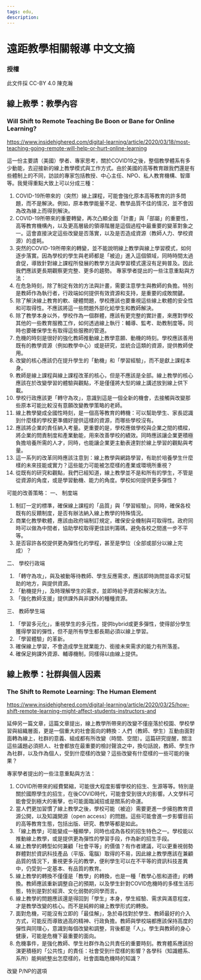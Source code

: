 ```yaml
---
tags: edu, 
description: 
---
```


# 遠距教學相關報導 中文文摘
### 授權
此文件採 CC-BY 4.0 陳克瀚

## 線上教學：教學內容
### Will Shift to Remote Teaching Be Boon or Bane for Online Learning?
https://www.insidehighered.com/digital-learning/article/2020/03/18/most-teaching-going-remote-will-help-or-hurt-online-learning

這一份主要請（美國）學者、專家思考，關於COVID19之後，整個教學體系有多少動能，去迎接新的線上教學模式與工作方式。由於美國的高等教育跟我們還是有些體制上的不同，訪談的專家包括教授、中心主任、NPO、私人教育機構、智庫等。我覺得重點大致上可以分成三種：

1.	COVID-19所帶來的（突然）線上課程，可能會強化原本高等教育的許多問題，而不是解決。例如，原本教學能量不足、教學品質不佳的情況，並不會因為改為線上而得到解決。
2.	COVID-19所帶來的重要轉變，再次凸顯全面「計畫」與「部屬」的重要性，高等教育機構內，以及更高層級的領導階層是這個過程中最重要的變革對象之一。這會直接決定這些改變是否落實，以及是否造成資源（教師人力、學校資源）的虛耗。
3.	突然的COVID-19所帶來的轉變，並不能說明線上教學與線上學習模式，如何逐步落實。因為學校的學生與老師都是「被迫」進入這個領域，同時時間太過倉促，導致針對線上課程所發展的教學方法與學習模式還沒有足夠普及。因此我們應該更長期觀察更完整、更多的趨勢。
專家學者提出的一些注意重點與方法：
1.	在危急時刻，除了制定有效的方法與計畫，需要注意學生與教師的負擔。特別是教師作為執行者，行政端如何提供有效資源和支持，是重要的成敗關鍵。
2.	除了解決線上教育的軟、硬體問題，學校應該也要重視這些線上軟體的安全性和可取得性。不應該將這一些問題外部化給學生和教師解決。
3.	除了教學本身以外，學校作為一個群體，應該有更完整的實計畫，來應對學校其他的一些教育服務工作，如何透過線上執行：輔導、監考、助教制度等。同時也要確保學生有取得這些服務的管道。
4.	危機的時刻是很好的強化教師推動線上教學意願、動機的時刻。學校應該善用既有的教學資源（例如教學中心）或是研究，並統合這類的資源，提供教師使用。
5.	改變的核心應該仍在提升學生的「動機」和「學習經驗」，而不是獻上課程本身。
6.	教師是線上課程與線上課程改革的核心，但是不應該是全部。線上教學的核心應該在於改變學習的體驗與觀點，不是僅僅將大型的線上講述放到線上供下載。
7.	學校行政應該更「轉守為攻」，意識到這是一個全新的機會，去接觸與改變那些原本可能比較沒有意願改變教學策略的老師。
8.	線上教學變成全國性時刻，是一個高等教育的轉機：可以幫助學生、家長認識到什麼樣的學校更準備好提供這樣的資源，而哪些學校沒有。
9.	應該將企業的責任納入考量。更重要的是，學校應做學校與企業之間的橋樑，將企業的問責制度和產業動能，用來改善學校的績效。同時應該讓企業更積極負擔培養所需的人才，同時，也能讓企業更主動表達對於線上學習的觀點與考量。
10.	這一系列的改革同時應該注意到：線上教學與網路學習，有助於培養學生什麼樣的未來技能或實力？這些能力可能被怎麼樣的產業或環境所重視？
11.	從既有的研究和觀點，我們已經知道，線上教學並不是和所有的學生，不管是從資源的角度，或是學習動機、能力的角度。學校如何提供更多彈性？

可能的改善策略：
一、	制度端
1.	制訂一定的標準，確保線上課程的「品質」與「學習經驗」。同時，確保各校既有的反饋制度，是否有辦法納入線上教學的特殊情況。
2.	商業化教學軟體，應該由政府端制訂規定，確保安全機制與可取得性。政府同時可以做為中間者，協助學校取得更佳談判籌碼，避免各校之間進一步不平等。
3.	是否容許各校提供更為彈性化的學程，甚至是學位（全部或部分以線上完成）？

二、	學校行政端
1.	「轉守為攻」，與及被動等待教師、學生反應需求，應該即時詢問並尋求可幫助的地方，與提供資源。
2.	「動機提升」，及時理解學生的需求，並即時給予資源和解決方法。
3.	「強化教師支援」提供課外與非課外的種種資源。

三、	教師學生端
1.	「學習多元化」，重視學生的多元性，提供bybrid或更多彈性，使得部分學生獲得學習的彈性，但不是所有學生都長期必須以線上學習。
2.	「學習體驗」的革新。
3.	確保線上學習，不會造成學生就業能力、銜接未來需求的能力有所落差。
4.	確保足夠課外資源、輔導機制，同樣得以由線上提供。

## 線上教學：社群與個人因素
### The Shift to Remote Learning: The Human Element
https://www.insidehighered.com/digital-learning/article/2020/03/25/how-shift-remote-learning-might-affect-students-instructors-and

延伸另一篇文章，這篇文章提出，線上教學所帶來的改變不僅座落於校園、學校學習與組織層面，更是一個重大的社會面向的轉換：人們（教師、學生）互動由面對面轉為線上，社群的意義、組成都有所改變（時間、空間）。這篇研究提醒，關注這些議題必須把人、社會都放在最重要的檢討聲浪之中，換句話說，教師、學生作為社群，以及作為個人，受到什麼樣的改變？這些改變有什麼樣的一些可能的後果？


專家學者提出的一些注意重點與方法：
1.	COVID所帶來的經費緊縮，可能很大程度影響學校的招生、生源等等。特別是關於國際學生的招生，在後COVID時代，可能會受到很大的影響。人文學科可能會受到極大的衝擊，也可能面臨減招或是關系的命運。
2.	當人們更加習慣了線上教學之後，學校可能（被迫）需要更進一步擁抱教育資源公開，以及知識開源（open access）的問題。這些可能會進一步影響目前的高等教育生態，包括出版、研究、教學等都是如此。
3.	「線上教學」可能變成一種顯學，同時也成為各校的招生特色之一。學校能以推動線上教學，或是提供更為彈性的學習手段，作為新的招生手段。
4.	線上教學的轉型如何兼顧「社會平等」的價值？有作者建議，可以更重視弱勢群體對於資訊科技產品（平版、電腦）取得的不易，因此線上教學應該在兼顧品質的情況下，重視更多元的教學，便利學生可以在不平等的資訊科技差異中，仍受到一定基本、有品質的教育。
5.	線上教學的轉換不僅僅是「教學」的轉換，也是一種「教學心態和道德」的轉換。教師應該重新調整自己的預期，以及學生針對COVID危機時的多樣生活形態，特別是對於經濟、文化弱勢的同學而言。
6.	線上教學的問題應該還是得回到「學生」本身，學生經驗、需求與滿意程度，才是教學改變的核心。而不是純粹的線上教學形式的轉換。
7.	面對危機，可能沒有立即的「最佳解」，急於尋找對於學生、教師最好的介入方式，可能反而導致過高的精神、行政負擔。教師與學校端都應該保持高度的彈性與同理心，意識到每個改變和調整，背後都是「人」。學生與教師的身心健康，可能是危機下最重要的面向。
8.	危機事件，是強化教師、學生社群作為公共責任的重要時刻。教育體系應該扮演更積極的「公共性」的責任：社會受到什麼樣的影響？各學科（知識體系、系所）能夠統整出怎麼樣的，社會面臨危機時的知識？


改變
P/NP的選項
